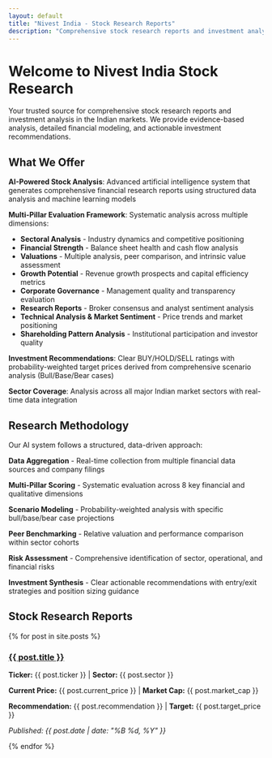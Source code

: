 ```yaml
---
layout: default
title: "Nivest India - Stock Research Reports"
description: "Comprehensive stock research reports and investment analysis for Indian markets"
---
```


<div class="page-header">
  <h1>Welcome to Nivest India Stock Research</h1>
  <p>Your trusted source for comprehensive stock research reports and investment analysis in the Indian markets. We provide evidence-based analysis, detailed financial modeling, and actionable investment recommendations.</p>
</div>

## What We Offer

**AI-Powered Stock Analysis**: Advanced artificial intelligence system that generates comprehensive financial research reports using structured data analysis and machine learning models

**Multi-Pillar Evaluation Framework**: Systematic analysis across multiple dimensions:
- **Sectoral Analysis** - Industry dynamics and competitive positioning
- **Financial Strength** - Balance sheet health and cash flow analysis
- **Valuations** - Multiple analysis, peer comparison, and intrinsic value assessment
- **Growth Potential** - Revenue growth prospects and capital efficiency metrics
- **Corporate Governance** - Management quality and transparency evaluation
- **Research Reports** - Broker consensus and analyst sentiment analysis
- **Technical Analysis & Market Sentiment** - Price trends and market positioning
- **Shareholding Pattern Analysis** - Institutional participation and investor quality

**Investment Recommendations**: Clear BUY/HOLD/SELL ratings with probability-weighted target prices derived from comprehensive scenario analysis (Bull/Base/Bear cases)

**Sector Coverage**: Analysis across all major Indian market sectors with real-time data integration

## Research Methodology

Our AI system follows a structured, data-driven approach:

**Data Aggregation** - Real-time collection from multiple financial data sources and company filings

**Multi-Pillar Scoring** - Systematic evaluation across 8 key financial and qualitative dimensions

**Scenario Modeling** - Probability-weighted analysis with specific bull/base/bear case projections

**Peer Benchmarking** - Relative valuation and performance comparison within sector cohorts

**Risk Assessment** - Comprehensive identification of sector, operational, and financial risks

**Investment Synthesis** - Clear actionable recommendations with entry/exit strategies and position sizing guidance

## Stock Research Reports

{% for post in site.posts %}
<div class="research-summary">
  <h3><a href="{{ post.url }}">{{ post.title }}</a></h3>
  <p><strong>Ticker:</strong> {{ post.ticker }} | <strong>Sector:</strong> {{ post.sector }}</p>
  <p><strong>Current Price:</strong> {{ post.current_price }} | <strong>Market Cap:</strong> {{ post.market_cap }}</p>
  <p><strong>Recommendation:</strong> <span class="recommendation {{ post.recommendation | downcase }}">{{ post.recommendation }}</span> | <strong>Target:</strong> {{ post.target_price }}</p>
  <p><em>Published: {{ post.date | date: "%B %d, %Y" }}</em></p>
</div>
{% endfor %}